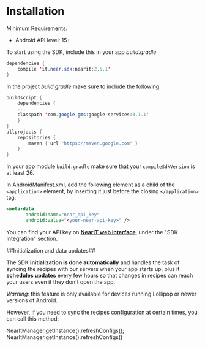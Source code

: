# Installation #

Minimum Requirements:
- Android API level: 15+

To start using the SDK, include this in your app *build.gradle*

```java
dependencies {
    compile 'it.near.sdk:nearit:2.5.1'
}
```

In the project *build.gradle* make sure to include the following:
```java
buildscript {
    dependencies {
    ...
    classpath 'com.google.gms:google-services:3.1.1'
    }
}
allprojects {
    repositories {
        maven { url "https://maven.google.com" }
    }
}
```

In your app module `build.gradle` make sure that your `compileSdkVersion` is at least 26.

In AndroidManifest.xml, add the following element as a child of the `<application>` element, by inserting it just before the closing `</application>` tag:

```xml
<meta-data
       android:name="near_api_key"
       android:value="<your-near-api-key>" />
```

You can find your API key on <a href="https://go.nearit.com/" target="_blank">**NearIT web interface**</a>, under the "SDK Integration" section.


##Initialization and data updates##

The SDK **initialization is done automatically** and handles the task of syncing the recipes with our servers when your app starts up, plus it **schedules updates** every few hours so that changes in recipes can reach your users even if they don't open the app.

*Warning:* this feature is only available for devices running Lollipop or newer versions of Android.

However, if you need to sync the recipes configuration at certain times, you can call this method:
<div class="code-java">
NearItManager.getInstance().refreshConfigs();
</div>
<div class="code-kotlin">
NearItManager.getInstance().refreshConfigs()
</div>
